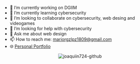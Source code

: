 - 🔭 I’m currently working on DGIIM
- 🌱 I’m currently learning cybersecurity
- 👯 I’m looking to collaborate on cybersecurity, web desing and videogames
- 🤔 I’m looking for help with cybersecurity
- 💬 Ask me about web design
- 📫 How to reach me: mariorgzlpz1809@gmail.com
- 🌐 [Personal Portfolio](https://mariorgzlpz.github.io)
<p align="center"> 
  <img src="https://github-readme-stats.vercel.app/api/top-langs/?username=mariorgzlpz&layout=compact&theme=tokyonight" alt="joaquiin724-github" />
</p>
